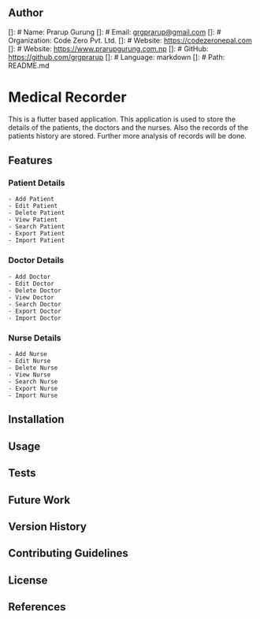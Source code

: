 ## Author
[]: # Name: Prarup Gurung
[]: # Email: grgprarup@gmail.com
[]: # Organization: Code Zero Pvt. Ltd.
[]: # Website: https://codezeronepal.com
[]: # Website: https://www.prarupgurung.com.np
[]: # GitHub: https://github.com/grgprarup
[]: # Language: markdown
[]: # Path: README.md

# Medical Recorder

This is a flutter based application. This application is used to store the details of the patients, the doctors and the nurses. Also the records of the patients history are stored. Further more analysis of records will be done.

## Features

### Patient Details
    - Add Patient
    - Edit Patient
    - Delete Patient
    - View Patient
    - Search Patient
    - Export Patient
    - Import Patient

### Doctor Details
    - Add Doctor
    - Edit Doctor
    - Delete Doctor
    - View Doctor
    - Search Doctor
    - Export Doctor
    - Import Doctor

### Nurse Details
    - Add Nurse
    - Edit Nurse
    - Delete Nurse
    - View Nurse
    - Search Nurse
    - Export Nurse
    - Import Nurse

## Installation

## Usage

## Tests

## Future Work

## Version History

## Contributing Guidelines

## License

## References